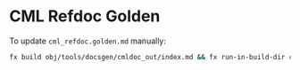 # CML Refdoc Golden

To update `cml_refdoc.golden.md` manually:

```sh
fx build obj/tools/docsgen/cmldoc_out/index.md && fx run-in-build-dir cp obj/tools/docsgen/cmldoc_out/index.md ../../tools/lib/reference_doc/macro/derive-reference-doc-tests/src/test_data/cml_refdoc.golden.md
```

